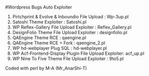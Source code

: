 #Wordpress Bugs Auto Exploiter 

1. Pirtchprint & Evolve & Inboundio File Upload : Wp-3up.pl
2. Satoshi Theme Exploiter : Satoshi.pl
3. WP Reflex-Gallery File Upload Exploiter : Reflex_Gallery.pl 
4. DesignFolio Theme File Upload Exploiter : designfolio.pl
5. QAEngine Theme RCE : qaengine.pl
6. QAEngine Theme RCE + Fork : qaengine_2.pl
7. WP hd-webplayer Plug SQL : hd-webplayer.pl
8. WP Acf-Frontend-Display Plugin File Upload Exploiter: acf_up.pl
9. WP Nine To Five Theme File Upload Exploiter : 9to5.pl


Coded with perl by M-A (Mr_AnarShi-T)
